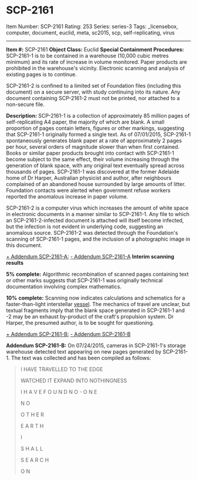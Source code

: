 # SCP-2161
Item Number: SCP-2161
Rating: 253
Series: series-3
Tags: _licensebox, computer, document, euclid, meta, sc2015, scp, self-replicating, virus

---

**Item #:** SCP-2161
**Object Class:** Euclid
**Special Containment Procedures:** SCP-2161-1 is to be contained in a warehouse (10,000 cubic metres minimum) and its rate of increase in volume monitored. Paper products are prohibited in the warehouse's vicinity. Electronic scanning and analysis of existing pages is to continue.  
  
SCP-2161-2 is confined to a limited set of Foundation files (including this document) on a secure server, with study continuing into its nature. Any document containing SCP-2161-2 must not be printed, nor attached to a non-secure file.  
  
**Description:** SCP-2161-1 is a collection of approximately 85 million pages of self-replicating A4 paper, the majority of which are blank. A small proportion of pages contain letters, figures or other markings, suggesting that SCP-2161-1 originally formed a single text. As of 07/01/2015, SCP-2161-1 spontaneously generates blank paper at a rate of approximately 2 pages per hour, several orders of magnitude slower than when first contained. Books or similar paper products brought into contact with SCP-2161-1 become subject to the same effect, their volume increasing through the generation of blank space, with any original text eventually spread across thousands of pages. SCP-2161-1 was discovered at the former Adelaide home of Dr Harper, Australian physicist and author, after neighbours complained of an abandoned house surrounded by large amounts of litter. Foundation contacts were alerted when government refuse workers reported the anomalous increase in paper volume.  
  
  
SCP-2161-2 is a computer virus which increases the amount of white space in electronic documents in a manner similar to SCP-2161-1. Any file to which an SCP-2161-2-infected document is attached will itself become infected, but the infection is not evident in underlying code, suggesting an anomalous source. SCP-2161-2 was detected through the Foundation's scanning of SCP-2161-1 pages, and the inclusion of a photographic image in this document.  
  
  

[\+ Addendum SCP-2161-A:](javascript:;)
[\- Addendum SCP-2161-A](javascript:;)
**Interim scanning results**  
  
  
**5%** **complete:** Algorithmic recombination of scanned pages containing text or other marks suggests that SCP-2161-1 was originally technical documentation involving complex mathematics.  
  
  
  
**10%** **complete:** Scanning now indicates calculations and schematics for a faster-than-light interstellar [vessel](/scp-2669). The mechanics of travel are unclear, but textual fragments imply that the blank space generated in SCP-2161-1 and -2 may be an exhaust by-product of the craft's propulsion system. Dr Harper, the presumed author, is to be sought for questioning.  
  

  
  
  
  

[\+ Addendum SCP-2161-B:](javascript:;)
[\- Addendum SCP-2161-B](javascript:;)
  
  
**Addendum** **SCP-2161-B:** On 07/24/2015, cameras in SCP-2161-1's
storage warehouse detected text appearing on new pages generated
by SCP-2161-1. The text was collected and has been compiled
as follows:  
  
  
  
  

> I HAVE TRAVELLED TO THE EDGE  
>    
>    
>    
>    
>    
>  WATCHED IT EXPAND INTO NOTHINGNESS  
>    
>    
>    
>    
>    
>    
>    
>  I H A V E F O U N D N O - O N E  
>    
>    
>    
>    
>    
>    
>    
>  N O  
>    
>    
>  O T H E R  
>    
>    
>  E A R T H  
>    
>    
>    
>    
>    
>    
>    
>    
>  I  
>    
>    
>    
>    
>  S H A L L  
>    
>    
>    
>    
>  S E A R C H  
>    
>    
>    
>    
>  O N  
>    
>    
>    
>    
>    
>    
>    
> 
  
  
  
  
  
  
  
  
  
  
  
  
  
  
  